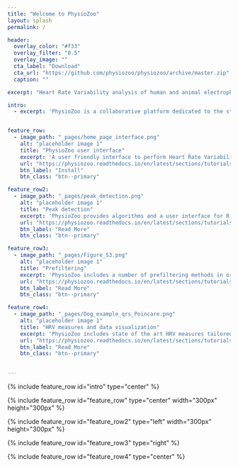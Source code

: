 ```yaml
---
title: "Welcome to PhysioZoo"
layout: splash
permalink: /

header:
  overlay_color: "#f33"
  overlay_filter: "0.5"
  overlay_image: ""
  cta_label: "Download"
  cta_url: "https://github.com/physiozoo/physiozoo/archive/master.zip"
  caption: ""

excerpt: "Heart Rate Variability analysis of human and animal electrophysiological data"

intro: 
  - excerpt: 'PhysioZoo is a collaborative platform dedicated to the study of the heart rate variability (HRV) in mammals’ electrophysiological recordings.'


feature_row:
  - image_path: "_pages/home_page_interface.png"
    alt: "placeholder image 1"
    title: "PhysioZoo user interface"
    excerpt: 'A user friendly interface to perform Heart Rate Variability analysis.'
    url: "https://physiozoo.readthedocs.io/en/latest/sections/tutorials/pz_installation.html"
    btn_label: "Install"
    btn_class: "btn--primary"

feature_row2:
  - image_path: "_pages/peak_detection.png"
    alt: "placeholder image 1"
    title: "Peak detection"
    excerpt: 'PhysioZoo provides algorithms and a user interface for R-peak detection of mammalian ECG data. In addition, it provides manual annotations tools (peak and data quality) to ensure the reliability of the analyzed data.'
    url: "https://physiozoo.readthedocs.io/en/latest/sections/tutorials/tutorial1.html"
    btn_label: "Read More"
    btn_class: "btn--primary"

feature_row3:
  - image_path: "_pages/Figure_S3.png"
    alt: "placeholder image 1"
    title: "Prefiltering"
    excerpt: 'PhysioZoo includes a number of prefiltering methods in order to remove sudden drop or increase in the beat to beat intervals due to transcient noise or ectopic beats.'
    url: "https://physiozoo.readthedocs.io/en/latest/sections/tutorials/tutorial3.html"
    btn_label: "Read More"
    btn_class: "btn--primary"

feature_row4:
  - image_path: "_pages/Dog_example_qrs_Poincare.png"
    alt: "placeholder image 1"
    title: "HRV measures and data visualization"
    excerpt: 'PhysioZoo includes state of the art HRV measures tailored to the type of mammal that is studied and data visualization features including Poincare plots, power spectrum, distribution of NN intervals, multi scale entropy.'
    url: "https://physiozoo.readthedocs.io/en/latest/sections/tutorials/tutorial4.html"
    btn_label: "Read More"
    btn_class: "btn--primary"
    

---
```


{% include feature_row id="intro" type="center" %}

{% include feature_row id="feature_row" type="center" width="300px" height="300px" %}

{% include feature_row id="feature_row2" type="left" width="300px" height="300px" %}

{% include feature_row id="feature_row3" type="right" %}

{% include feature_row id="feature_row4" type="center" %}
